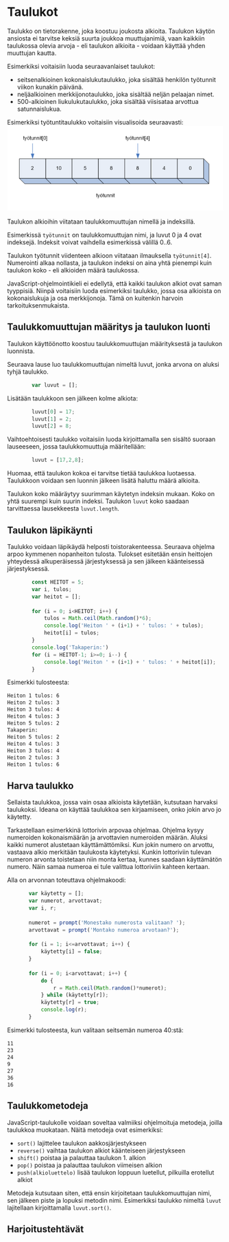 # Taulukot
Taulukko on tietorakenne, joka koostuu joukosta alkioita.
Taulukon käytön ansiosta ei tarvitse keksiä suurta joukkoa muuttujanimiä, vaan
kaikkiin taulukossa olevia arvoja - eli taulukon alkioita - voidaan
käyttää yhden muuttujan kautta.

Esimerkiksi voitaisiin luoda seuraavanlaiset taulukot:
- seitsenalkioinen kokonaislukutaulukko, joka sisältää henkilön työtunnit viikon kunakin päivänä.
- neljäalkioinen merkkijonotaulukko, joka sisältää neljän pelaajan nimet.
- 500-alkioinen liukulukutaulukko, joka sisältää viisisataa arvottua satunnaislukua.

Esimerkiksi työtuntitaulukko voitaisiin visualisoida seuraavasti:
![taulukko](img/taulukko.png)

Taulukon alkioihin viitataan taulukkomuuttujan nimellä ja indeksillä.

Esimerkissä `työtunnit` on taulukkomuuttujan nimi, ja luvut 0 ja 4 ovat indeksejä.
Indeksit voivat vaihdella esimerkissä välillä 0..6.

Taulukon työtunnit viidenteen alkioon viitataan ilmauksella `työtunnit[4]`. Numerointi alkaa
nollasta, ja taulukon indeksi on aina yhtä pienempi kuin taulukon koko - eli alkioiden määrä taulukossa.

JavaScript-ohjelmointikieli ei edellytä, että kaikki taulukon alkiot ovat saman tyyppisiä. Niinpä
voitaisiin luoda esimerkiksi taulukko, jossa osa alkioista on kokonaislukuja ja
osa merkkijonoja. Tämä on kuitenkin harvoin tarkoituksenmukaista.

## Taulukkomuuttujan määritys ja taulukon luonti

Taulukon käyttöönotto koostuu taulukkomuuttujan määrityksestä ja taulukon luonnista.

Seuraava lause luo taulukkomuuttujan nimeltä luvut, jonka arvona on aluksi tyhjä taulukko.
```javascript
        var luvut = [];
```

Lisätään taulukkoon sen jälkeen kolme alkiota:
```javascript
        luvut[0] = 17;
        luvut[1] = 2;
        luvut[2] = 8;
```        
Vaihtoehtoisesti taulukko voitaisiin luoda kirjoittamalla sen
sisältö suoraan lauseeseen, jossa taulukkomuuttuja määritellään:
```javascript
        luvut = [17,2,8];
```    

Huomaa, että taulukon kokoa ei tarvitse tietää taulukkoa luotaessa.
Taulukkoon voidaan sen luonnin jälkeen lisätä haluttu määrä alkioita.

Taulukon koko määräytyy suurimman käytetyn indeksin mukaan. Koko on yhtä suurempi kuin suurin indeksi.
Taulukon `luvut` koko saadaan tarvittaessa lausekkeesta `luvut.length`.

## Taulukon läpikäynti

Taulukko voidaan läpikäydä helposti toistorakenteessa.
Seuraava ohjelma arpoo kymmenen nopanheiton tulosta.
Tulokset esitetään ensin heittojen yhteydessä alkuperäisessä järjestyksessä
 ja sen jälkeen käänteisessä järjestyksessä.

```javascript
        const HEITOT = 5;
        var i, tulos;
        var heitot = [];

        for (i = 0; i<HEITOT; i++) {
            tulos = Math.ceil(Math.random()*6);
            console.log('Heiton ' + (i+1) + ' tulos: ' + tulos);
            heitot[i] = tulos;
        }
        console.log('Takaperin:')
        for (i = HEITOT-1; i>=0; i--) {
            console.log('Heiton ' + (i+1) + ' tulos: ' + heitot[i]);
        }
```

Esimerkki tulosteesta:
```
Heiton 1 tulos: 6
Heiton 2 tulos: 3
Heiton 3 tulos: 4
Heiton 4 tulos: 3
Heiton 5 tulos: 2
Takaperin:
Heiton 5 tulos: 2
Heiton 4 tulos: 3
Heiton 3 tulos: 4
Heiton 2 tulos: 3
Heiton 1 tulos: 6
```

## Harva taulukko

Sellaista taulukkoa, jossa vain osaa alkioista käytetään, kutsutaan harvaksi taulukoksi.
Ideana on käyttää taulukkoa sen kirjaamiseen, onko jokin arvo jo käytetty.

Tarkastellaan esimerkkinä lottorivin arpovaa ohjelmaa. Ohjelma kysyy numeroiden kokonaismäärän
ja arvottavien numeroiden määrän.
Aluksi kaikki numerot alustetaan käyttämättömiksi.
Kun jokin numero on arvottu, vastaava alkio merkitään taulukosta käytetyksi.
Kunkin lottoriviin tulevan numeron arvonta toistetaan niin monta kertaa, kunnes saadaan käyttämätön numero.
Näin samaa numeroa ei tule valittua lottoriviin kahteen kertaan.

Alla on arvonnan toteuttava ohjelmakoodi:
```javascript
       var käytetty = [];
       var numerot, arvottavat;
       var i, r;

       numerot = prompt('Monestako numerosta valitaan? ');
       arvottavat = prompt('Montako numeroa arvotaan?');

       for (i = 1; i<=arvottavat; i++) {
           käytetty[i] = false;
       }

       for (i = 0; i<arvottavat; i++) {
           do {
               r = Math.ceil(Math.random()*numerot);
           } while (käytetty[r]);
           käytetty[r] = true;
           console.log(r);
       }
```

Esimerkki tulosteesta, kun valitaan seitsemän numeroa 40:stä:
```
11
23
24
9
27
36
16
```

## Taulukkometodeja

JavaScript-taulukolle voidaan soveltaa valmiiksi ohjelmoituja metodeja, joilla taulukkoa muokataan.
Näitä metodeja ovat esimerkiksi:

- `sort()`	lajittelee taulukon aakkosjärjestykseen
- `reverse()`	vaihtaa taulukon alkiot käänteiseen 	järjestykseen
- `shift()`	poistaa ja palauttaa taulukon 1. alkion
- `pop()`	poistaa ja palauttaa taulukon viimeisen 	alkion
- `push(alkioluettelo)`	lisää taulukon loppuun luetellut, pilkuilla 	erotellut alkiot

Metodeja kutsutaan siten, että ensin kirjoitetaan taulukkomuuttujan nimi, sen jälkeen piste ja lopuksi metodin nimi.
Esimerkiksi taulukko nimeltä `luvut` lajitellaan kirjoittamalla `luvut.sort()`.

## Harjoitustehtävät

